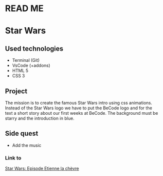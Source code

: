 # READ ME

# Star Wars

## Used technologies

- Terminal (Git)
- VsCode (+addons)
- HTML 5
- CSS 3

## Project

The mission is to create the famous Star Wars intro using css animations. Instead of the Star Wars logo we have to put the BeCode logo and for the text a short story about our first weeks at BeCode.
The background must be starry and the introduction in blue.

## Side quest

- Add the music

### Link to

[Star Wars: Episode Etienne la chèvre](https://etienne223.github.io/star-wars/)
